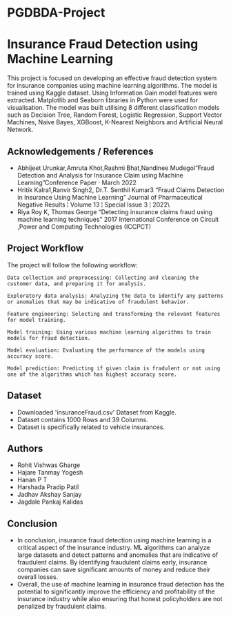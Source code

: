 # PGDBDA-Project

# Insurance Fraud Detection using Machine Learning
This project is focused on developing an effective fraud detection system for insurance companies using machine learning algorithms. The model is trained using Kaggle dataset. Using Information Gain model features were extracted. Matplotlib and Seaborn libraries in Python were used for visualisation. The model was built utilising 8 different classification models such as Decision Tree, Random Forest, Logistic Regression, Support Vector Machines, Naive Bayes, XGBoost, K-Nearest Neighbors and Artificial Neural Network.


## Acknowledgements / References

 - Abhijeet Urunkar,Amruta Khot,Rashmi Bhat,Nandinee Mudegol“Fraud Detection and Analysis for Insurance Claim using Machine Learning”Conference Paper · March 2022
 - Hritik Kalra1,Ranvir Singh2, Dr.T. Senthil Kumar3 “Fraud Claims Detection in Insurance Using Machine Learning” Journal of Pharmaceutical Negative Results ¦ Volume 13 ¦ Special Issue 3 ¦ 2022\
 - Riya Roy K, Thomas George “Detecting insurance claims fraud using machine learning techniques” 2017 International Conference on Circuit ,Power and Computing Technologies (ICCPCT)


## Project Workflow
The project will follow the following workflow:

    Data collection and preprocessing: Collecting and cleaning the customer data, and preparing it for analysis.

    Exploratory data analysis: Analyzing the data to identify any patterns or anomalies that may be indicative of fraudulent behavior.

    Feature engineering: Selecting and transforming the relevant features for model training.

    Model training: Using various machine learning algorithms to train models for fraud detection.

    Model evaluation: Evaluating the performance of the models using  accuracy score.

    Model prediction: Predicting if given claim is fradulent or not using one of the algorithms which has highest accuracy score.


## Dataset
 - Downloaded 'insuranceFraud.csv' Dataset from Kaggle.
 - Dataset contains 1000 Rows and 39 Columns.
 - Dataset is specifically related to vehicle insurances.
    
    
## Authors

- Rohit Vishwas  Gharge	
- Hajare Tanmay Yogesh  	
- Hanan P T 			
- Harshada Pradip Patil 
- Jadhav Akshay Sanjay 	
- Jagdale Pankaj Kalidas 


## Conclusion
- In conclusion, insurance fraud detection using machine learning is a critical aspect of the insurance industry. ML algorithms can analyze large datasets and detect patterns and anomalies that are indicative of fraudulent claims. By identifying fraudulent claims early, insurance companies can save significant amounts of money and reduce their overall losses.
- Overall, the use of machine learning in insurance fraud detection has the potential to significantly improve the efficiency and profitability of the insurance industry while also ensuring that honest policyholders are not penalized by fraudulent claims.


